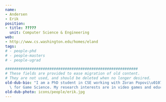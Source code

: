 ```yaml
---
name:
- Andersen
- Erik
position:
- title: ?????
  unit: Computer Science & Engineering
web:
- http://www.cs.washington.edu/homes/eland
tags:
# - people-phd
# - people-masters
# - people-ugrad

############################################################
# These fields are provided to ease migration of old content.
# They are not used, and should be deleted when no longer desired.
old-dub-bio: "I am a PhD student in CSE working with Zoran Popovi\u0107 in the Center\
  \ for Game Science. My research interests are in video games and education."
old-dub-photo: icons/people/erik.jpg
---
```


